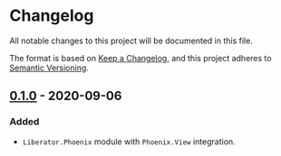 # Changelog

All notable changes to this project will be documented in this file.

The format is based on [Keep a Changelog](https://keepachangelog.com/en/1.0.0/),
and this project adheres to [Semantic Versioning](https://semver.org/spec/v2.0.0.html).

## [0.1.0] - 2020-09-06

### Added

- `Liberator.Phoenix` module with `Phoenix.View` integration.

[Unreleased]: https://git.sr.ht/~cosmicrose/liberator_phoenix/log
[0.1.0]: https://git.sr.ht/~cosmicrose/liberator_phoenix/refs/v0.1.0

